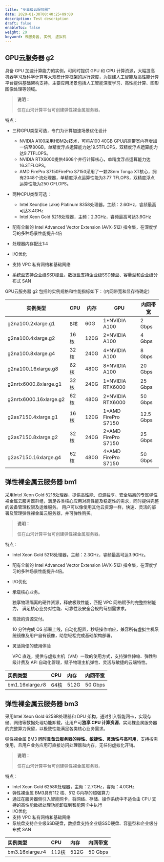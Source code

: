 ```yaml
---
title: "专业级云服务器"
date: 2020-01-30T00:40:25+09:00
description: Test description
draft: false
enableToc: false
weight: 20
keyword: 云服务器, 实例, 虚拟机
---
```


## GPU云服务器 g2

具备 GPU 加速计算能力的实例，可同时提供 GPU 和 CPU 计算资源，大幅提高机器学习及科学计算等大规模计算框架的运行速度，为搭建人工智能及高性能计算平台提供基础架构支持。主要应用场景包括人工智能深度学习、高性能计算、图形图像处理等领域。

> **说明：**
>
> 仅在山河计算平台可创建弹性裸金属服务器。

特点：

- 三种GPU类型可选，专门为计算加速场景优化设计
  - NVIDIA A100采用HBM2e技术，可将A100 40GB GPU的高带宽内存增加一倍至80GB，单精度浮点运算能力达19.5TFLOPS，双精度浮点运算能力达9.7TFLOPS。
  - NVIDIA RTX6000提供4608个并行计算核心，单精度浮点运算能力达16.3TFLOPS。
  - AMD FirePro S7150FirePro S7150采用了一颗28nm Tonga XT核心，拥有2048个流处理器，单精度浮点运算性能为3.77 TFLOPS，双精度浮点运算性能为250 GFLOPS。

- 两种CPU类型可选：
  - Intel Xeon(Ice Lake) Platinum 8358处理器，主频：2.6GHz，睿频最高可达3.4GHz
  - Intel Xeon Gold 5218处理器，主频：2.3GHz，睿频最高可达3.9GHz

- 配有全新的 Intel Advanced Vector Extension (AVX-512) 指令集，在深度学习的多种场景性能提升4倍
- 处理器内存配比1:4
- I/O优化
- 支持 VPC 私有网络和基础网络
- 系统盘支持企业级SSD硬盘，数据盘支持企业级SSD硬盘、容量型和企业级分布式 SAN

GPU云服务器 g2 包括的实例规格和性能指标如下：（内网带宽和显存待确定）

| 实例类型               | CPU  | 内存 | GPU                 | 内网带宽  |
| ---------------------- | ---- | ---- | ------------------- | --------- |
| g2na100.2xlarge.g1     | 8核  | 60G  | 1*NVIDIA A100       | 2 Gbps    |
| g2na100.4xlarge.g2     | 16核 | 120G | 2*NVIDIA A100       | 4 Gbps    |
| g2na100.8xlarge.g4     | 32核 | 240G | 4*NVIDIA A100       | 8 Gbps    |
| g2na100.16xlarge.g8    | 62核 | 480G | 8*NVIDIA A100       | 20 Gbps   |
| g2nrtx6000.8xlarge.g1  | 32核 | 240G | 1*NVIDIA RTX6000    | 25 Gbps   |
| g2nrtx6000.16xlarge.g2 | 62核 | 480G | 2*NVIDIA RTX6000    | 50 Gbps   |
| g2as7150.4xlarge.g1    | 16核 | 120G | 1*AMD FirePro S7150 | 12.5 Gbps |
| g2as7150.8xlarge.g2    | 32核 | 240G | 2*AMD FirePro S7150 | 25 Gbps   |
| g2as7150.16xlarge.g4   | 62核 | 480G | 4*AMD FirePro S7150 | 50 Gbps   |



## 弹性裸金属云服务器 bm1

采用Intel Xeon Gold 5218处理器，提供高性能、资源独享、安全隔离的专属弹性裸金属云服务器群组，满足各类核心应用对高性能及稳定性的需求，同时提供完整的设备管理权限及运维服务。 用户可以像使用其他云资源一样，快速、灵活的部署及管理弹性裸金属云服务器，并可弹性购买。

> **说明：**
>
> 仅在山河计算平台可创建弹性裸金属服务器。

特点：

- Intel Xeon Gold 5218处理器，主频：2.3GHz，睿频最高可达3.9GHz。

- 配有全新的 Intel Advanced Vector Extension (AVX-512) 指令集，在深度学习的多种场景性能提升4倍。

- I/O优化

- 承载核心业务。

  独享物理隔离的硬件资源，释放极致性能，匹配 VPC 网络赋予的完整控制能力， 满足核心业务对性能、可靠性及安全合规的苛刻需求求。

- 高效的资源交付。

  10 分钟完成 OS 部署上线，自动化配置，秒级操作响应，兼容所有虚拟主机系统镜像及用户自有镜像，助您轻松完成基础架构部署。

- 灵活简便的使用体验

  VPC 直连，提供与虚拟主机（VM）一致的使用方式，支持弹性伸缩、弹性秒级计费及 API 自动化管理，赋予物理主机弹性、灵活与敏捷的云端特性。

| 实例类型        | CPU  | 内存 | 内网带宽 |
| :-------------- | :--- | :--- | :------- |
| bm1.16xlarge.r8 | 64核 | 512G | 50 Gbps  |

## 弹性裸金属云服务器 bm3 

采用Intel Xeon Gold 6258R处理器和 DPU 架构，通过引入智能网卡，实现存储、网络等数据处理功能卸载，让用户可**独享 CPU 计算资源**，实现裸金属服务器的完整算力保留，以极致性能满足各类核心业务需求。

弹性裸金属 BM3 **同时具备云服务器的弹性、敏捷性、灵活性与高可用**，支持按需使用，且用户业务应用可直接访问处理器和内存，无任何虚拟化开销。

> **说明：**
>
> 仅在山河计算平台可创建弹性裸金属服务器。

特点：

- Intel Xeon Gold 6258R处理器，主频：2.7GHz，睿频：4.0GHz
- 弹性裸金属 BM3具有112 核、512 G内存的超强算力
- 通过在服务器侧引入智能网卡，将网络、存储、操作系统中不适合由 CPU 支持的高性能数据处理功能卸载到智能网卡中执行
- I/O优化
- 支持 VPC 私有网络和基础网络
- 系统盘支持企业级SSD硬盘，数据盘支持企业级SSD硬盘、容量型和企业级分布式 SAN

| 实例类型        | CPU   | 内存 | 内网带宽 |
| :-------------- | :---- | :--- | :------- |
| bm3.16xlarge.r4 | 112核 | 512G | 50 Gbps  |

